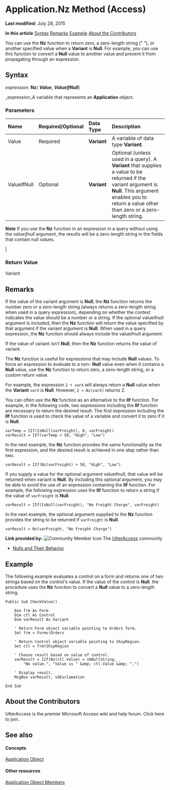 
# Application.Nz Method (Access)

 **Last modified:** July 28, 2015

 **In this article**
 [Syntax](#sectionSection0)
 [Remarks](#sectionSection1)
 [Example](#sectionSection2)
 [About the Contributors](#AboutContributors)


You can use the  **Nz** function to return zero, a zero-length string (" "), or another specified value when a **Variant** is **Null**. For example, you can use this function to convert a  **Null** value to another value and prevent it from propagating through an expression.


## Syntax
<a name="sectionSection0"> </a>

 _expression_. **Nz**( **_Value_**,  **_ValueIfNull_**)

 _expression_A variable that represents an  **Application** object.


### Parameters



|**Name**|**Required/Optional**|**Data Type**|**Description**|
|:-----|:-----|:-----|:-----|
|Value|Required| **Variant**|A variable of data type **Variant**.|
|ValueIfNull|Optional| **Variant**|Optional (unless used in a query). A  **Variant** that supplies a value to be returned if the variant argument is **Null**. This argument enables you to return a value other than zero or a zero-length string.
 **Note**  If you use the  **Nz** function in an expression in a query without using the _valueifnull_ argument, the results will be a zero-length string in the fields that contain null values.

|

### Return Value

Variant


## Remarks
<a name="sectionSection1"> </a>

If the value of the variant argument is  **Null**, the  **Nz** function returns the number zero or a zero-length string (always returns a zero-length string when used in a query expression), depending on whether the context indicates the value should be a number or a string. If the optional valueifnull argument is included, then the **Nz** function will return the value specified by that argument if the variant argument is **Null**. When used in a query expression, the  **Nz** function should always include the valueifnull argument.

If the value of variant isn't  **Null**, then the  **Nz** function returns the value of variant.

The  **Nz** function is useful for expressions that may include **Null** values. To force an expression to evaluate to a non- **Null** value even when it contains a **Null** value, use the **Nz** function to return zero, a zero-length string, or a custom return value.

For example, the expression  `2 + varX` will always return a **Null** value when the **Variant** `varX` is **Null**. However,  `2 + Nz(varX)` returns 2.

You can often use the  **Nz** function as an alternative to the **IIf** function. For example, in the following code, two expressions including the **IIf** function are necessary to return the desired result. The first expression including the **IIf** function is used to check the value of a variable and convert it to zero if it is **Null**.




```
varTemp = IIf(IsNull(varFreight), 0, varFreight) 
varResult = IIf(varTemp > 50, "High", "Low")
```

In the next example, the  **Nz** function provides the same functionality as the first expression, and the desired result is achieved in one step rather than two.




```
varResult = IIf(Nz(varFreight) > 50, "High", "Low")
```

If you supply a value for the optional argument valueifnull, that value will be returned when variant is  **Null**. By including this optional argument, you may be able to avoid the use of an expression containing the  **IIf** function. For example, the following expression uses the **IIf** function to return a string if the value of `varFreight` is **Null**.




```
varResult = IIf(IsNull(varFreight), "No Freight Charge", varFreight)
```

In the next example, the optional argument supplied to the  **Nz** function provides the string to be returned if `varFreight` is **Null**.




```
varResult = Nz(varFreight, "No Freight Charge")
```

 **Link provided by:**
![Community Member Icon](../images/8b9774c4-6c97-470e-b3a2-56d8f786444c.png) The [UtterAccess](http://www.utteraccess.com) community


-  [Nulls and Their Behavior](http://www.utteraccess.com/wiki/index.php/Nulls_And_Their_Behavior)
    

## Example
<a name="sectionSection2"> </a>

The following example evaluates a control on a form and returns one of two strings based on the control's value. If the value of the control is  **Null**, the procedure uses the  **Nz** function to convert a **Null** value to a zero-length string.


```
Public Sub CheckValue() 
 
    Dim frm As Form 
    Dim ctl As Control 
    Dim varResult As Variant 
 
    ' Return Form object variable pointing to Orders form. 
    Set frm = Forms!Orders 
 
    ' Return Control object variable pointing to ShipRegion. 
    Set ctl = frm!ShipRegion 
 
    ' Choose result based on value of control. 
    varResult = IIf(Nz(ctl.Value) = vbNullString, _ 
        "No value.", "Value is " &amp; ctl.Value &amp; ".") 
 
    ' Display result. 
    MsgBox varResult, vbExclamation 
 
End Sub
```


## About the Contributors
<a name="AboutContributors"> </a>

UtterAccess is the premier Microsoft Access wiki and help forum. Click here to join. 


## See also
<a name="AboutContributors"> </a>


#### Concepts


 [Application Object](aefb0713-97e6-e2c7-e530-8fd2e1316a55.md)
#### Other resources


 [Application Object Members](3ab5276c-d52a-72a9-244c-ec92ead48811.md)
